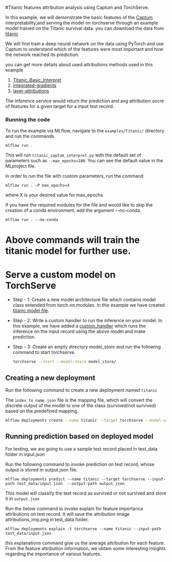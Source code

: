 #Titanic features attribution analysis using Captum and TorchServe.

In this example, we will demonstrate the basic features of the [Captum](https://captum.ai/) interpretability,and serving the model on torchserve through an example model trained on the Titanic survival data. you can download the data from [titanic](https://biostat.app.vumc.org/wiki/pub/Main/DataSets/titanic3.csv)

We will first train a deep neural network on the data using PyTorch and use Captum to understand which of the features were most important and how the network reached its prediction.

you can get more details about used attributions methods used in this example

1. [Titanic_Basic_Interpret](https://captum.ai/tutorials/Titanic_Basic_Interpret)
2. [integrated-gradients](https://captum.ai/docs/algorithms#primary-attribution)
3. [layer-attributions](https://captum.ai/docs/algorithms#layer-attribution)
 

The inference service would return the prediction and  avg attribution socre of features for a given target for a input test record.

### Running the code

To run the example via MLflow, navigate to the `examples/Titanic/` directory and run the commands

```
mlflow run .

```

This will run `titanic_captum_interpret.py` with the default set of parameters such as `--max_epochs=100`. You can see the default value in the MLproject file.

In order to run the file with custom parameters, run the command

```
mlflow run . -P max_epochs=X
```

where X is your desired value for max_epochs.

If you have the required modules for the file and would like to skip the creation of a conda environment, add the argument --no-conda.

```
mlflow run . --no-conda
```

# Above commands will train the titanic model for further use.


# Serve a custom model on TorchServe

 * Step - 1: Create a new model architecture file which contains model class extended from torch.nn.modules. In this example we have created [titanic model file](titanic.py).
 * Step - 2: Write a custom handler to run the inference on your model. In this example, we have added a [custom_handler](titanic_handler.py) which runs the inference on the input record using the above model and make prediction.
 * Step - 3: Create an empty directory model_store and run the following command to start torchserve.
 
    ```bash
    torchserve --start --model-store model_store/
    ```
   
## Creating a new deployment
 Run the following command to create a new deployment named `titanic`

The `index_to_name.json` file is the mapping file, which will convert the discrete output of the model to one of the class (survived/not survived)
based on the predefined mapping.

```bash
mlflow deployments create --name titanic --target torchserve --model-uri models/titanic_state_dict.pt -C "MODEL_FILE=titanic.py" -C "HANDLER=titanic_handler.py" -C "EXTRA_FILES=index_to_name.json"
```

## Running prediction based on deployed model

For testing, we are going to use a sample test record placed in test_data folder in input.json 

Run the following command to invoke prediction on test record, whose output is stored in output.json file.

```
mlflow deployments predict --name titanic --target torchserve --input-path test_data/input.json  --output-path output.json
```

This model will classify the test record as survived or not survived and store it in `output.json`


Run the below command to invoke explain for feature importance attributions on test record. It will save the attribution image attributions_imp.png in test_data folder.

```
mlflow deployments explain -t torchserve --name titanic --input-path  test_data/input.json
```

this explanations command give us the average attribution for each feature. From the feature attribution information, we obtain some interesting insights regarding the importance of various features.
